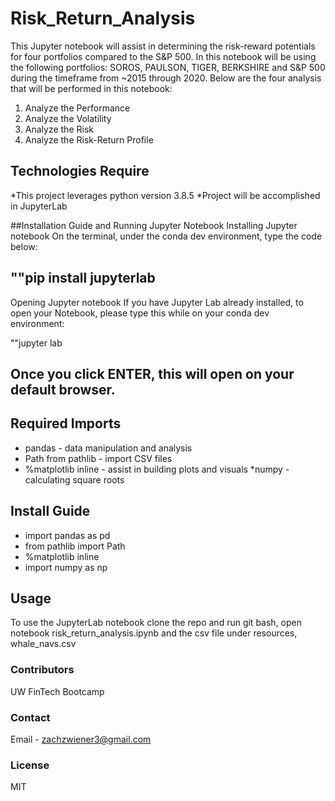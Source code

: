 # Risk_Return_Analysis
This Jupyter notebook will assist in determining the risk-reward potentials for four portfolios compared to the S&P 500. In this notebook will be using the following portfolios:  SOROS, PAULSON, TIGER, BERKSHIRE and S&P 500 during the timeframe from ~2015 through 2020.
Below are the four analysis that will be performed in this notebook: 
1. Analyze the Performance
2. Analyze the Volatility
3. Analyze the Risk 
4. Analyze the Risk-Return Profile

## Technologies Require
*This project leverages python version 3.8.5
*Project will be accomplished in JupyterLab

##Installation Guide and Running Jupyter Notebook
Installing Jupyter notebook
On the terminal, under the conda dev environment, type the code below:

""pip install jupyterlab
---

Opening Jupyter notebook
If you have Jupyter Lab already installed, to open your Notebook, please type this while on your conda dev environment:

""jupyter lab

Once you click ENTER, this will open on your default browser.
---

## Required Imports
* pandas - data manipulation and analysis
* Path from pathlib - import CSV files
* %matplotlib inline - assist in building plots and visuals
*numpy - calculating  square roots

## Install Guide
* import pandas as pd
* from pathlib import Path
* %matplotlib inline
* import numpy as np

## Usage
To use the JupyterLab notebook clone the repo and run git bash, open notebook risk_return_analysis.ipynb and the  csv file under resources, whale_navs.csv

### Contributors
UW FinTech Bootcamp

### Contact
Email - zachzwiener3@gmail.com

### License
MIT